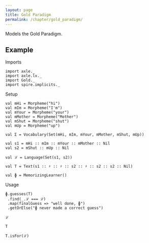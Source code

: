 ```yaml
---
layout: page
title: Gold Paradigm
permalink: /chapter/gold_paradigm/
---
```


Models the Gold Paradigm.

Example
-------

Imports

```tut:book:silent
import axle._
import axle.lx._
import Gold._
import spire.implicits._
```

Setup

```tut:book:silent
val mHi = Morpheme("hi")
val mIm = Morpheme("I'm")
val mYour = Morpheme("your")
val mMother = Morpheme("Mother")
val mShut = Morpheme("shut")
val mUp = Morpheme("up")

val Σ = Vocabulary(Set(mHi, mIm, mYour, mMother, mShut, mUp))

val s1 = mHi :: mIm :: mYour :: mMother :: Nil
val s2 = mShut :: mUp :: Nil

val ℒ = Language(Set(s1, s2))

val T = Text(s1 :: ♯ :: ♯ :: s2 :: ♯ :: s2 :: s2 :: Nil)

val ɸ = MemorizingLearner()
```

Usage

```    
ɸ.guesses(T)
 .find(_.ℒ === ℒ)
 .map(finalGuess => "well done, ɸ")
 .getOrElse("ɸ never made a correct guess")

ℒ

T

T.isFor(ℒ)
```
